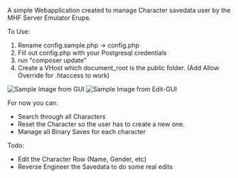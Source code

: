 A simple Webapplication created to manage Character savedata user by the MHF Server Emulator Erupe.

To Use:
1. Rename config.sample.php -> config.php
2. Fill out config.php with your Postgresql credentials
3. run "composer update"
4. Create a VHost which document_root is the public folder. (Add Allow Override for .htaccess to work)

![Sample Image from GUI](https://imgur.com/I60iLDv.png)
![Sample Image from Edit-GUI](https://i.imgur.com/pALZeKb.png)

For now you can:
* Search through all Characters
* Reset the Character so the user has to create a new one.
* Manage all Binary Saves for each character


Todo:
* Edit the Character Row (Name, Gender, etc)
* Reverse Engineer the Savedata to do some real edits
